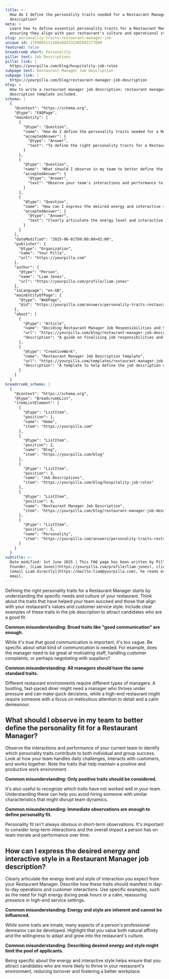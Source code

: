 ```yaml
---
title: >-
  How do I define the personality traits needed for a Restaurant Manager job
  description?
meta: >
  Learn how to define essential personality traits for a Restaurant Manager,
  ensuring they align with your restaurant's culture and operational style.
slug: personality-traits-restaurant-manager-job
unique id: 1750065111186x882531305502277600
featured: false
breadcrumb short: Personality
pillar text: Job Descriptions
pillar link: |
  https://yourpilla.com/blog/hospitality-job-roles
subpage text: Restaurant Manager Job Description
subpage link: |
  https://yourpilla.com/blog/restaurant-manager-job-description
blog: >
  How to write a restaurant manager job description: restaurant manager job
  description template included.
schema: |
  {
    "@context": "https://schema.org",
    "@type": "FAQPage",
    "mainEntity": [
      {
        "@type": "Question",
        "name": "How do I define the personality traits needed for a Restaurant Manager job description?",
        "acceptedAnswer": {
          "@type": "Answer",
          "text": "To define the right personality traits for a Restaurant Manager, start by understanding the specific needs and culture of your restaurant. Consider traits that have contributed to your team's success and align with your restaurant's values and customer service style. Include specific examples of these traits in the job description to attract suitable candidates. Remember, different restaurant environments may require different traits. A fast-paced diner might need a manager who thrives under pressure and makes quick decisions, while a high-end restaurant might need one with meticulous attention to detail and a calm demeanour."
        }
      },
      {
        "@type": "Question",
        "name": "What should I observe in my team to better define the personality fit for a Restaurant Manager?",
        "acceptedAnswer": {
          "@type": "Answer",
          "text": "Observe your team's interactions and performance to identify personality traits that contribute to both individual and group success. Notice how they handle daily challenges, interact with customers, and collaborate. Consider traits that help maintain a positive and productive work environment. Recognising traits that have not worked well can also help avoid future disruptions in team dynamics. Consider long-term interactions and overall impact on team morale and performance."
        }
      },
      {
        "@type": "Question",
        "name": "How can I express the desired energy and interactive style in a Restaurant Manager job description?",
        "acceptedAnswer": {
          "@type": "Answer",
          "text": "Clearly articulate the energy level and interactive style expected from the Restaurant Manager in your job description. Describe how these traits should manifest in daily operations and customer interactions, using specific examples. For instance, high energy may be required during peak hours or a calm, reassuring presence in high-end service settings. Emphasise that you value both natural affinity and the willingness to adapt and grow into the culture of the restaurant."
        }
      }
    ],
    "dateModified": "2025-06-01T09:00:00+01:00",
    "publisher": {
      "@type": "Organization",
      "name": "Your Pilla",
      "url": "https://yourpilla.com"
    },
    "author": {
      "@type": "Person",
      "name": "Liam Jones",
      "url": "https://yourpilla.com/profile/liam-jones"
    },
    "inLanguage": "en-GB",
    "mainEntityOfPage": {
      "@type": "WebPage",
      "@id": "https://yourpilla.com/answers/personality-traits-restaurant-manager-job"
    },
    "about": [
      {
        "@type": "Article",
        "name": "Deciding Restaurant Manager Job Responsibilities and Skills",
        "url": "https://yourpilla.com/blog/restaurant-manager-job-description",
        "description": "A guide on finalising job responsibilities and required skills for a Restaurant Manager to ensure proper match to your restaurant's environment."
      },
      {
        "@type": "CreativeWork",
        "name": "Restaurant Manager Job Description Template",
        "url": "https://yourpilla.com/templates/restaurant-manager-job-description",
        "description": "A template to help define the job description of a Restaurant Manager, focusing on personality traits, responsibilities, and required skills."
      }
    ]
  }
breadcrumb_schema: |
  {
    "@context": "https://schema.org",
    "@type": "BreadcrumbList",
    "itemListElement": [
      {
        "@type": "ListItem",
        "position": 1,
        "name": "Home",
        "item": "https://yourpilla.com"
      },
      {
        "@type": "ListItem",
        "position": 2,
        "name": "Blog",
        "item": "https://yourpilla.com/blog"
      },
      {
        "@type": "ListItem",
        "position": 3,
        "name": "Job Descriptions",
        "item": "https://yourpilla.com/blog/hospitality-job-roles"
      },
      {
        "@type": "ListItem",
        "position": 4,
        "name": "Restaurant Manager Job Description",
        "item": "https://yourpilla.com/blog/restaurant-manager-job-description"
      },
      {
        "@type": "ListItem",
        "position": 5,
        "name": "Personality",
        "item": "https://yourpilla.com/answers/personality-traits-restaurant-manager-job"
      }
    ]
  }
subtitle: >-
  Date modified: 1st June 2025 | This FAQ page has been written by Pilla
  Founder, [Liam Jones](https://yourpilla.com/profile/liam-jones), click to
  [email Liam directly](https://mailto:liam@yourpilla.com), he reads every
  email.
---
```

Defining the right personality traits for a Restaurant Manager starts by understanding the specific needs and culture of your restaurant. Think about the traits that have helped your team succeed and those that align with your restaurant's values and customer service style. Include clear examples of these traits in the job description to attract candidates who are a good fit.

**Common misunderstanding: Broad traits like "good communication" are enough.**

While it's true that good communication is important, it's too vague. Be specific about what kind of communication is needed. For example, does the manager need to be great at motivating staff, handling customer complaints, or perhaps negotiating with suppliers?

**Common misunderstanding: All managers should have the same standard traits.**

Different restaurant environments require different types of managers. A bustling, fast-paced diner might need a manager who thrives under pressure and can make quick decisions, while a high-end restaurant might require someone with a focus on meticulous attention to detail and a calm demeanour.

## What should I observe in my team to better define the personality fit for a Restaurant Manager?

Observe the interactions and performance of your current team to identify which personality traits contribute to both individual and group success. Look at how your team handles daily challenges, interacts with customers, and works together. Note the traits that help maintain a positive and productive work environment.

**Common misunderstanding: Only positive traits should be considered.**

It's also useful to recognize which traits have not worked well in your team. Understanding these can help you avoid hiring someone with similar characteristics that might disrupt team dynamics.

**Common misunderstanding: Immediate observations are enough to define personality fit.**

Personality fit isn't always obvious in short-term observations. It's important to consider long-term interactions and the overall impact a person has on team morale and performance over time.

## How can I express the desired energy and interactive style in a Restaurant Manager job description?

Clearly articulate the energy level and style of interaction you expect from your Restaurant Manager. Describe how these traits should manifest in day-to-day operations and customer interactions. Use specific examples, such as the need for high energy during peak hours or a calm, reassuring presence in high-end service settings.

**Common misunderstanding: Energy and style are inherent and cannot be influenced.**

While some traits are innate, many aspects of a person's professional demeanor can be developed. Highlight that you value both natural affinity and the willingness to adapt and grow into the restaurant's culture.

**Common misunderstanding: Describing desired energy and style might limit the pool of applicants.**

Being specific about the energy and interactive style helps ensure that you attract candidates who are more likely to thrive in your restaurant's environment, reducing turnover and fostering a better workplace.
